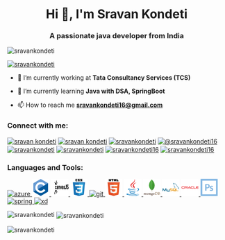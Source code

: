 <h1 align="center">Hi 👋, I'm Sravan Kondeti</h1>
<h3 align="center">A passionate java developer from India</h3>

<p align="left"> <img src="https://komarev.com/ghpvc/?username=sravankondeti&label=Profile%20views&color=0e75b6&style=flat" alt="sravankondeti" /> </p>

<p align="left"> <a href="https://github.com/ryo-ma/github-profile-trophy"><img src="https://github-profile-trophy.vercel.app/?username=sravankondeti" alt="sravankondeti" /></a> </p>

- 🔭 I’m currently working at **Tata Consultancy Services (TCS)**

- 🌱 I’m currently learning **Java with DSA, SpringBoot**

- 📫 How to reach me **sravankondeti16@gmail.com**

<h3 align="left">Connect with me:</h3>
<p align="left">
<a href="https://linkedin.com/in/sravan kondeti" target="blank"><img align="center" src="https://raw.githubusercontent.com/rahuldkjain/github-profile-readme-generator/master/src/images/icons/Social/linked-in-alt.svg" alt="sravan kondeti" height="30" width="40" /></a>
<a href="https://stackoverflow.com/users/sravan kondeti" target="blank"><img align="center" src="https://raw.githubusercontent.com/rahuldkjain/github-profile-readme-generator/master/src/images/icons/Social/stack-overflow.svg" alt="sravan kondeti" height="30" width="40" /></a>
<a href="https://www.codechef.com/users/sravankondeti" target="blank"><img align="center" src="https://cdn.jsdelivr.net/npm/simple-icons@3.1.0/icons/codechef.svg" alt="sravankondeti" height="30" width="40" /></a>
<a href="https://www.hackerrank.com/@sravankondeti16" target="blank"><img align="center" src="https://raw.githubusercontent.com/rahuldkjain/github-profile-readme-generator/master/src/images/icons/Social/hackerrank.svg" alt="@sravankondeti16" height="30" width="40" /></a>
<a href="https://codeforces.com/profile/sravankondeti" target="blank"><img align="center" src="https://raw.githubusercontent.com/rahuldkjain/github-profile-readme-generator/master/src/images/icons/Social/codeforces.svg" alt="sravankondeti" height="30" width="40" /></a>
<a href="https://www.leetcode.com/sravankondeti" target="blank"><img align="center" src="https://raw.githubusercontent.com/rahuldkjain/github-profile-readme-generator/master/src/images/icons/Social/leet-code.svg" alt="sravankondeti" height="30" width="40" /></a>
<a href="https://www.hackerearth.com/sravankondeti16" target="blank"><img align="center" src="https://raw.githubusercontent.com/rahuldkjain/github-profile-readme-generator/master/src/images/icons/Social/hackerearth.svg" alt="sravankondeti16" height="30" width="40" /></a>
<a href="https://auth.geeksforgeeks.org/user/sravankondeti16" target="blank"><img align="center" src="https://raw.githubusercontent.com/rahuldkjain/github-profile-readme-generator/master/src/images/icons/Social/geeks-for-geeks.svg" alt="sravankondeti16" height="30" width="40" /></a>
</p>

<h3 align="left">Languages and Tools:</h3>
<p align="left"> <a href="https://azure.microsoft.com/en-in/" target="_blank" rel="noreferrer"> <img src="https://www.vectorlogo.zone/logos/microsoft_azure/microsoft_azure-icon.svg" alt="azure" width="40" height="40"/> </a> <a href="https://www.cprogramming.com/" target="_blank" rel="noreferrer"> <img src="https://raw.githubusercontent.com/devicons/devicon/master/icons/c/c-original.svg" alt="c" width="40" height="40"/> </a> <a href="https://canvasjs.com" target="_blank" rel="noreferrer"> <img src="https://raw.githubusercontent.com/Hardik0307/Hardik0307/master/assets/canvasjs-charts.svg" alt="canvasjs" width="40" height="40"/> </a> <a href="https://www.w3schools.com/css/" target="_blank" rel="noreferrer"> <img src="https://raw.githubusercontent.com/devicons/devicon/master/icons/css3/css3-original-wordmark.svg" alt="css3" width="40" height="40"/> </a> <a href="https://git-scm.com/" target="_blank" rel="noreferrer"> <img src="https://www.vectorlogo.zone/logos/git-scm/git-scm-icon.svg" alt="git" width="40" height="40"/> </a> <a href="https://www.w3.org/html/" target="_blank" rel="noreferrer"> <img src="https://raw.githubusercontent.com/devicons/devicon/master/icons/html5/html5-original-wordmark.svg" alt="html5" width="40" height="40"/> </a> <a href="https://www.java.com" target="_blank" rel="noreferrer"> <img src="https://raw.githubusercontent.com/devicons/devicon/master/icons/java/java-original.svg" alt="java" width="40" height="40"/> </a> <a href="https://www.mongodb.com/" target="_blank" rel="noreferrer"> <img src="https://raw.githubusercontent.com/devicons/devicon/master/icons/mongodb/mongodb-original-wordmark.svg" alt="mongodb" width="40" height="40"/> </a> <a href="https://www.mysql.com/" target="_blank" rel="noreferrer"> <img src="https://raw.githubusercontent.com/devicons/devicon/master/icons/mysql/mysql-original-wordmark.svg" alt="mysql" width="40" height="40"/> </a> <a href="https://www.oracle.com/" target="_blank" rel="noreferrer"> <img src="https://raw.githubusercontent.com/devicons/devicon/master/icons/oracle/oracle-original.svg" alt="oracle" width="40" height="40"/> </a> <a href="https://www.photoshop.com/en" target="_blank" rel="noreferrer"> <img src="https://raw.githubusercontent.com/devicons/devicon/master/icons/photoshop/photoshop-line.svg" alt="photoshop" width="40" height="40"/> </a> <a href="https://spring.io/" target="_blank" rel="noreferrer"> <img src="https://www.vectorlogo.zone/logos/springio/springio-icon.svg" alt="spring" width="40" height="40"/> </a> <a href="https://www.adobe.com/products/xd.html" target="_blank" rel="noreferrer"> <img src="https://cdn.worldvectorlogo.com/logos/adobe-xd.svg" alt="xd" width="40" height="40"/> </a> </p>

<p><img align="left" src="https://github-readme-stats.vercel.app/api/top-langs?username=sravankondeti&show_icons=true&locale=en&layout=compact" alt="sravankondeti" /></p>

<p>&nbsp;<img align="center" src="https://github-readme-stats.vercel.app/api?username=sravankondeti&show_icons=true&locale=en" alt="sravankondeti" /></p>

<p><img align="center" src="https://github-readme-streak-stats.herokuapp.com/?user=sravankondeti&" alt="sravankondeti" /></p>
